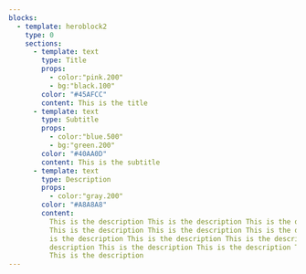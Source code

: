 ```yaml
---
blocks:
  - template: heroblock2
    type: 0
    sections:
      - template: text
        type: Title
        props:
          - color:"pink.200"
          - bg:"black.100"
        color: "#45AFCC"
        content: This is the title
      - template: text
        type: Subtitle
        props:
          - color:"blue.500"
          - bg:"green.200"
        color: "#40AA0D"
        content: This is the subtitle
      - template: text
        type: Description
        props:
          - color:"gray.200"
        color: "#A8A8A8"
        content:
          This is the description This is the description This is the description
          This is the description This is the description This is the description This
          is the description This is the description This is the description This is the
          description This is the description This is the description This is the description
          This is the description
---
```


